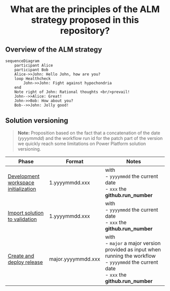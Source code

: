 <p align="center">
    <h1 align="center">
        What are the principles of the ALM strategy proposed in this repository?
    </h1>
</p>

## Overview of the ALM strategy

```mermaid
sequenceDiagram
    participant Alice
    participant Bob
    Alice->>John: Hello John, how are you?
    loop Healthcheck
        John->>John: Fight against hypochondria
    end
    Note right of John: Rational thoughts <br/>prevail!
    John-->>Alice: Great!
    John->>Bob: How about you?
    Bob-->>John: Jolly good!
```

## Solution versioning

> **Note:** Proposition based on the fact that a concatenation of the date (*yyyymmdd*) and the workflow run id for the patch part of the version we quickly reach some limitations on Power Platform solution versioning.

| Phase                                                                                     | Format             | Notes                                                                                                                                                        |
| ----------------------------------------------------------------------------------------- | ------------------ | ------------------------------------------------------------------------------------------------------------------------------------------------------------ |
| [Development workspace initialization](../.github/workflows/workspace-initialization.yml) | 1.yyyymmdd.xxx     | with <br/> - `yyyymmdd` the current date <br/> - `xxx` the **github.run_number**                                                                             |
| [Import solution to validation](../.github/workflows/import-solution-to-validation.yml)   | 1.yyyymmdd.xxx     | with <br/> - `yyyymmdd` the current date <br/> - `xxx` the **github.run_number**                                                                             |
| [Create and deploy release](../.github/workflows/create-deploy-release.yml)               | major.yyyymmdd.xxx | with <br/> - `major` a major version provided as input when running the workflow <br/> - `yyyymmdd` the current date <br/> - `xxx` the **github.run_number** |